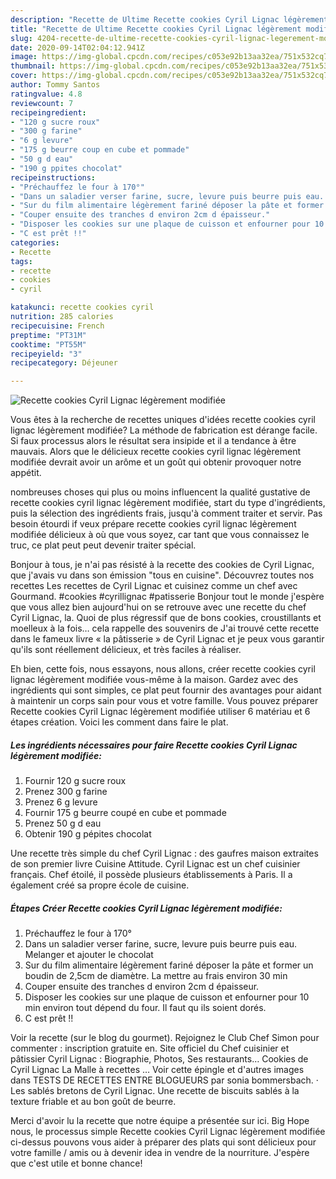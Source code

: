 ```yaml
---
description: "Recette de Ultime Recette cookies Cyril Lignac légèrement modifiée"
title: "Recette de Ultime Recette cookies Cyril Lignac légèrement modifiée"
slug: 4204-recette-de-ultime-recette-cookies-cyril-lignac-legerement-modifiee
date: 2020-09-14T02:04:12.941Z
image: https://img-global.cpcdn.com/recipes/c053e92b13aa32ea/751x532cq70/recette-cookies-cyril-lignac-legerement-modifiee-photo-principale-de-la-recette.jpg
thumbnail: https://img-global.cpcdn.com/recipes/c053e92b13aa32ea/751x532cq70/recette-cookies-cyril-lignac-legerement-modifiee-photo-principale-de-la-recette.jpg
cover: https://img-global.cpcdn.com/recipes/c053e92b13aa32ea/751x532cq70/recette-cookies-cyril-lignac-legerement-modifiee-photo-principale-de-la-recette.jpg
author: Tommy Santos
ratingvalue: 4.8
reviewcount: 7
recipeingredient:
- "120 g sucre roux"
- "300 g farine"
- "6 g levure"
- "175 g beurre coup en cube et pommade"
- "50 g d eau"
- "190 g ppites chocolat"
recipeinstructions:
- "Préchauffez le four à 170°"
- "Dans un saladier verser farine, sucre, levure puis beurre puis eau. Melanger et ajouter le chocolat"
- "Sur du film alimentaire légèrement fariné déposer la pâte et former un boudin de 2,5cm de diamètre. La mettre au frais environ 30 min"
- "Couper ensuite des tranches d environ 2cm d épaisseur."
- "Disposer les cookies sur une plaque de cuisson et enfourner pour 10 min environ tout dépend du four. Il faut qu ils soient dorés."
- "C est prêt !!"
categories:
- Recette
tags:
- recette
- cookies
- cyril

katakunci: recette cookies cyril 
nutrition: 285 calories
recipecuisine: French
preptime: "PT31M"
cooktime: "PT55M"
recipeyield: "3"
recipecategory: Déjeuner

---
```



![Recette cookies Cyril Lignac légèrement modifiée](https://img-global.cpcdn.com/recipes/c053e92b13aa32ea/751x532cq70/recette-cookies-cyril-lignac-legerement-modifiee-photo-principale-de-la-recette.jpg)

Vous êtes à la recherche de recettes uniques d'idées recette cookies cyril lignac légèrement modifiée? La méthode de fabrication est dérange facile. Si faux processus alors le résultat sera insipide et il a tendance à être mauvais. Alors que le délicieux recette cookies cyril lignac légèrement modifiée devrait avoir un arôme et un goût qui obtenir provoquer notre appétit.

nombreuses choses qui plus ou moins influencent la qualité gustative de recette cookies cyril lignac légèrement modifiée, start du type d'ingrédients, puis la sélection des ingrédients frais, jusqu'à comment traiter et servir. Pas besoin étourdi if veux prépare recette cookies cyril lignac légèrement modifiée délicieux à où que vous soyez, car tant que vous connaissez le truc, ce plat peut peut devenir traiter spécial.

Bonjour à tous, je n&#39;ai pas résisté à la recette des cookies de Cyril Lignac, que j&#39;avais vu dans son émission &#34;tous en cuisine&#34;. Découvrez toutes nos recettes Les recettes de Cyril Lignac et cuisinez comme un chef avec Gourmand. #cookies #cyrillignac #patisserie Bonjour tout le monde j&#39;espère que vous allez bien aujourd&#39;hui on se retrouve avec une recette du chef Cyril Lignac, la. Quoi de plus régressif que de bons cookies, croustillants et moelleux à la fois… cela rappelle des souvenirs de J&#39;ai trouvé cette recette dans le fameux livre « la pâtisserie » de Cyril Lignac et je peux vous garantir qu&#39;ils sont réellement délicieux, et très faciles à réaliser.


Eh bien, cette fois, nous essayons, nous allons, créer recette cookies cyril lignac légèrement modifiée vous-même à la maison. Gardez avec des ingrédients qui sont simples, ce plat peut fournir des avantages pour aidant à maintenir un corps sain pour vous et votre famille. Vous pouvez préparer Recette cookies Cyril Lignac légèrement modifiée utiliser 6 matériau et 6 étapes création. Voici les comment dans faire le plat.

<!--inarticleads1-->

##### Les ingrédients nécessaires pour faire Recette cookies Cyril Lignac légèrement modifiée:

1. Fournir 120 g sucre roux
1. Prenez 300 g farine
1. Prenez 6 g levure
1. Fournir 175 g beurre coupé en cube et pommade
1. Prenez 50 g d eau
1. Obtenir 190 g pépites chocolat


Une recette très simple du chef Cyril Lignac : des gaufres maison extraites de son premier livre Cuisine Attitude. Cyril Lignac est un chef cuisinier français. Chef étoilé, il possède plusieurs établissements à Paris. Il a également créé sa propre école de cuisine. 

<!--inarticleads2-->

##### Étapes Créer Recette cookies Cyril Lignac légèrement modifiée:

1. Préchauffez le four à 170°
1. Dans un saladier verser farine, sucre, levure puis beurre puis eau. Melanger et ajouter le chocolat
1. Sur du film alimentaire légèrement fariné déposer la pâte et former un boudin de 2,5cm de diamètre. La mettre au frais environ 30 min
1. Couper ensuite des tranches d environ 2cm d épaisseur.
1. Disposer les cookies sur une plaque de cuisson et enfourner pour 10 min environ tout dépend du four. Il faut qu ils soient dorés.
1. C est prêt !!


Voir la recette (sur le blog du gourmet). Rejoignez le Club Chef Simon pour commenter : inscription gratuite en. Site officiel du Chef cuisinier et pâtissier Cyril Lignac : Biographie, Photos, Ses restaurants… Cookies de Cyril Lignac La Malle à recettes … Voir cette épingle et d&#39;autres images dans TESTS DE RECETTES ENTRE BLOGUEURS par sonia bommersbach. · Les sablés bretons de Cyril Lignac. Une recette de biscuits sablés à la texture friable et au bon goût de beurre. 


Merci d'avoir lu la recette que notre équipe a présentée sur ici. Big Hope nous, le processus simple Recette cookies Cyril Lignac légèrement modifiée ci-dessus pouvons vous aider à préparer des plats qui sont délicieux pour votre famille / amis ou à devenir idea in vendre de la nourriture. J'espère que c'est utile et bonne chance!
